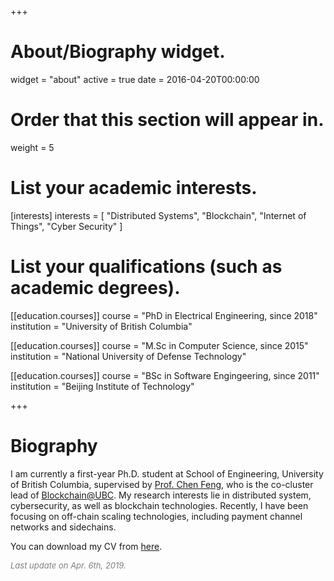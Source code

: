 +++
# About/Biography widget.
widget = "about"
active = true
date = 2016-04-20T00:00:00

# Order that this section will appear in.
weight = 5

# List your academic interests.
[interests]
  interests = [
    "Distributed Systems",
    "Blockchain",
    "Internet of Things",
    "Cyber Security"
  ]

# List your qualifications (such as academic degrees).
[[education.courses]]
  course = "PhD in Electrical Engineering, since 2018"
  institution = "University of British Columbia"

[[education.courses]]
  course = "M.Sc in Computer Science, since 2015"
  institution = "National University of Defense Technology"

[[education.courses]]
  course = "BSc in Software Engingeering, since 2011"
  institution = "Beijing Institute of Technology"

+++

# Biography

I am currently a first-year Ph.D. student at School of Engineering, University of British Columbia, supervised by [Prof. Chen Feng](https://people.ok.ubc.ca/cfeng01/index.html), who is the co-cluster lead of [Blockchain@UBC](https://blockchain.ubc.ca).
My research interests lie in distributed system, cybersecurity, as well as blockchain technologies.
Recently, I have been focusing on off-chain scaling technologies, including payment channel networks and sidechains.

You can download my CV from [here](https://fangyugai.me/files/cv.pdf).

<font color=gray size=2>*Last update on Apr. 6th, 2019.*</font>

